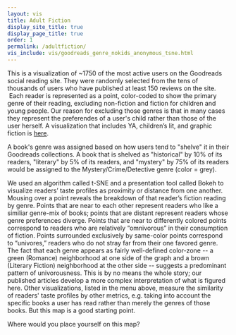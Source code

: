 ```yaml
---
layout: vis
title: Adult Fiction
display_site_title: true
display_page_title: true
order: 1
permalink: /adultfiction/
vis_include: vis/goodreads_genre_nokids_anonymous_tsne.html
---
```


This is a visualization of ~1750 of the most active users on the Goodreads social
reading site.  They were randomly selected from the tens of thousands of users who
have published at least 150 reviews on the site.   Each reader is represented as
a point, color-coded to show the primary genre of their reading, excluding
non-fiction and fiction for children and young people. Our reason for excluding those
genres is that in many cases they represent the preferendes of a user's child rather 
than those of the user herself. A visualization that
includes YA, children’s lit, and graphic fiction is [here](/allfiction/). 

A book's genre was assigned based on how users tend to "shelve" it in their Goodreads
collections.  A book that is shelved as "historical" by 10% of its readers, "literary" by
5% of its readers, and "mystery" by 75% of its readers would be assigned to the
Mystery/Crime/Detective genre (color = grey).

We used an algorithm called t-SNE and a presentation tool called Bokeh to visualize
readers’ taste profiles as proximity or distance from one another.  Mousing over
a point reveals the breakdown of that reader’s fiction reading by genre.  Points
that are near to each other represent readers who like a similiar genre-mix of books;
points that are distant represent readers whose genre preferences diverge.  Points 
that are near to differently colored points correspond to readers who are relatively
“omnivorous” in their consumption of fiction.  Points surrounded exclusively by
same-color points correspond to “univores,” readers who do not stray far from
their one favored genre. The fact that each genre appears as fairly well-defined
color-zone -- a green (Romance) neighborhood at one side of the graph and a brown
(Literary Fiction) neighborhood at the other side -- suggests a predominant pattern
of univorousness.   This is by no means the whole story; our published articles
develop a more complex interpretation of what is figured here.  Other visualizations, 
listed in the menu above, measure the similarity of readers' taste profiles by other 
metrics, e.g. taking into account the specific books a user has read rather than 
merely the genres of those books.  But this map is a good starting point.

Where would you place yourself on this map?
